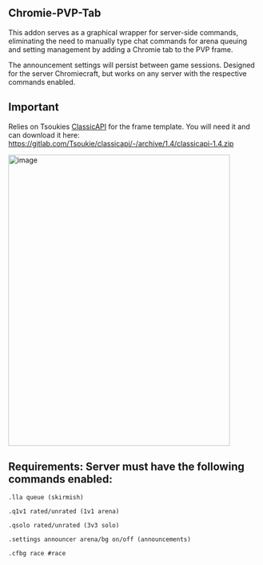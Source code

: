 ## Chromie-PVP-Tab

This addon serves as a graphical wrapper for server-side commands, eliminating the need to manually type chat commands for arena queuing and setting management by adding a Chromie tab to the PVP frame.  

The announcement settings will persist between game sessions. Designed for the server Chromiecraft, but works on any server with the respective commands enabled.

## Important

Relies on Tsoukies [ClassicAPI](https://gitlab.com/Tsoukie/classicapi/-/tree/main) for the frame template. You will need it and can download it here: https://gitlab.com/Tsoukie/classicapi/-/archive/1.4/classicapi-1.4.zip

<img width="443" height="582" alt="image" src="https://github.com/user-attachments/assets/4b7f1690-5911-4374-83bf-f47cf64fa415" />



## Requirements: Server must have the following commands enabled:

```.lla queue (skirmish)```

```.q1v1 rated/unrated (1v1 arena)```

```.qsolo rated/unrated (3v3 solo)```

```.settings announcer arena/bg on/off (announcements)```

```.cfbg race #race```


